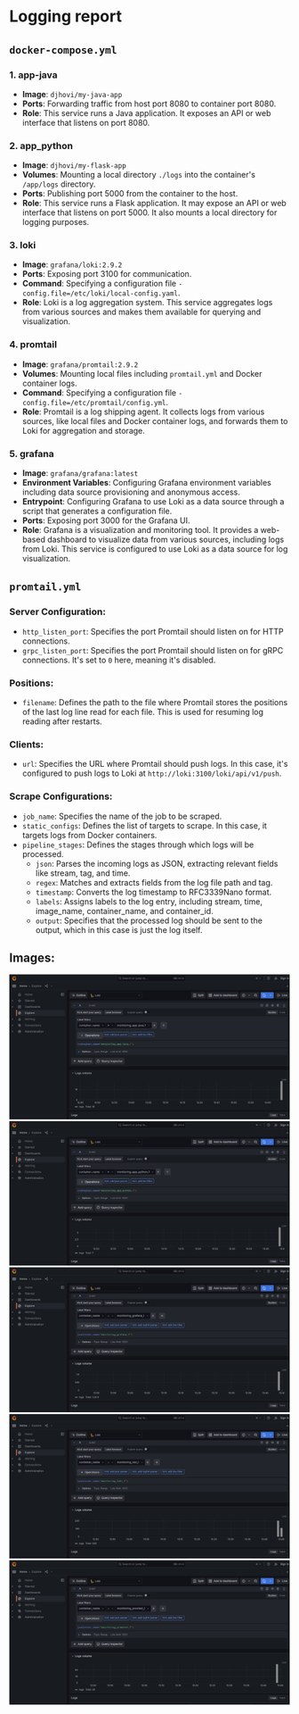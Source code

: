 # Logging report
## `docker-compose.yml`
### 1. app-java
- **Image**: `djhovi/my-java-app`
- **Ports**: Forwarding traffic from host port 8080 to container port 8080.
- **Role**: This service runs a Java application. It exposes an API or web interface that listens on port 8080.

### 2. app_python
- **Image**: `djhovi/my-flask-app`
- **Volumes**: Mounting a local directory `./logs` into the container's `/app/logs` directory.
- **Ports**: Publishing port 5000 from the container to the host.
- **Role**: This service runs a Flask application. It may expose an API or web interface that listens on port 5000. It also mounts a local directory for logging purposes.

### 3. loki
- **Image**: `grafana/loki:2.9.2`
- **Ports**: Exposing port 3100 for communication.
- **Command**: Specifying a configuration file `-config.file=/etc/loki/local-config.yaml`.
- **Role**: Loki is a log aggregation system. This service aggregates logs from various sources and makes them available for querying and visualization.

### 4. promtail
- **Image**: `grafana/promtail:2.9.2`
- **Volumes**: Mounting local files including `promtail.yml` and Docker container logs.
- **Command**: Specifying a configuration file `-config.file=/etc/promtail/config.yml`.
- **Role**: Promtail is a log shipping agent. It collects logs from various sources, like local files and Docker container logs, and forwards them to Loki for aggregation and storage.

### 5. grafana
- **Image**: `grafana/grafana:latest`
- **Environment Variables**: Configuring Grafana environment variables including data source provisioning and anonymous access.
- **Entrypoint**: Configuring Grafana to use Loki as a data source through a script that generates a configuration file.
- **Ports**: Exposing port 3000 for the Grafana UI.
- **Role**: Grafana is a visualization and monitoring tool. It provides a web-based dashboard to visualize data from various sources, including logs from Loki. This service is configured to use Loki as a data source for log visualization.
## `promtail.yml`
### Server Configuration:
- `http_listen_port`: Specifies the port Promtail should listen on for HTTP connections.
- `grpc_listen_port`: Specifies the port Promtail should listen on for gRPC connections. It's set to `0` here, meaning it's disabled.

### Positions:
- `filename`: Defines the path to the file where Promtail stores the positions of the last log line read for each file. This is used for resuming log reading after restarts.

### Clients:
- `url`: Specifies the URL where Promtail should push logs. In this case, it's configured to push logs to Loki at `http://loki:3100/loki/api/v1/push`.

### Scrape Configurations:
- `job_name`: Specifies the name of the job to be scraped.
- `static_configs`: Defines the list of targets to scrape. In this case, it targets logs from Docker containers.
- `pipeline_stages`: Defines the stages through which logs will be processed.
  - `json`: Parses the incoming logs as JSON, extracting relevant fields like stream, tag, and time.
  - `regex`: Matches and extracts fields from the log file path and tag.
  - `timestamp`: Converts the log timestamp to RFC3339Nano format.
  - `labels`: Assigns labels to the log entry, including stream, time, image_name, container_name, and container_id.
  - `output`: Specifies that the processed log should be sent to the output, which in this case is just the log itself.

## Images:
![Screenshot from 2024-03-19 13-44-57.png](images%2FScreenshot%20from%202024-03-19%2013-44-57.png)
![Screenshot from 2024-03-19 13-45-08.png](images%2FScreenshot%20from%202024-03-19%2013-45-08.png)
![Screenshot from 2024-03-19 13-45-22.png](images%2FScreenshot%20from%202024-03-19%2013-45-22.png)
![Screenshot from 2024-03-19 13-45-32.png](images%2FScreenshot%20from%202024-03-19%2013-45-32.png)
![Screenshot from 2024-03-19 13-45-47.png](images%2FScreenshot%20from%202024-03-19%2013-45-47.png)